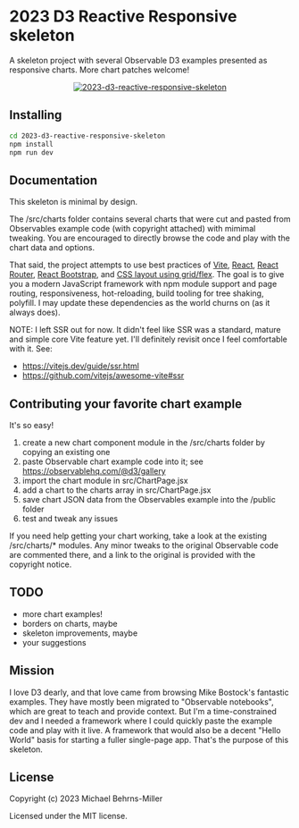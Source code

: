 # 2023 D3 Reactive Responsive skeleton

A skeleton project with several Observable D3 examples presented as responsive charts.  More chart patches welcome!

<p align="center">
    <a href="https://bitpost.com/news/2023/2023-d3-reactive-responsive-skeleton/">
        <img src="https://raw.github.com/moodboom/2023-d3-reactive-responsive-skeleton/master/resources/screenrecord-2023-03-04.m4v" alt="2023-d3-reactive-responsive-skeleton" />
    </a>
</p>

## Installing

```bash
cd 2023-d3-reactive-responsive-skeleton
npm install
npm run dev
```

## Documentation

This skeleton is minimal by design.

The /src/charts folder contains several charts that were cut and pasted from Observables example code (with copyright attached) with mimimal tweaking.  You are encouraged to directly browse the code and play with the chart data and options.

That said, the project attempts to use best practices of <a href="https://vitejs.dev/">Vite</a>, <a href="https://reactjs.org/">React</a>, <a href="https://reactrouter.com">React Router</a>, <a href="https://react-bootstrap.github.io/">React Bootstrap</a>, and <a href="https://developer.mozilla.org/en-US/docs/Web/CSS/CSS_Grid_Layout">CSS layout using grid/flex</a>.  The goal is to give you a modern JavaScript framework with npm module support and page routing, responsiveness, hot-reloading, build tooling for tree shaking, polyfill.  I may update these dependencies as the world churns on (as it always does).

NOTE: I left SSR out for now.  It didn't feel like SSR was a standard, mature and simple core Vite feature yet.  I'll definitely revisit once I feel comfortable with it.  See:
* https://vitejs.dev/guide/ssr.html
* https://github.com/vitejs/awesome-vite#ssr

## Contributing your favorite chart example

It's so easy!

1. create a new chart component module in the /src/charts folder by copying an existing one
2. paste Observable chart example code into it; see https://observablehq.com/@d3/gallery
3. import the chart module in src/ChartPage.jsx
4. add a chart to the charts array in src/ChartPage.jsx
5. save chart JSON data from the Observables example into the /public folder
6. test and tweak any issues

If you need help getting your chart working, take a look at the existing /src/charts/* modules.  Any minor tweaks to the original Observable code are commented there, and a link to the original is provided with the copyright notice.

## TODO

* more chart examples!
* borders on charts, maybe
* skeleton improvements, maybe
* your suggestions

## Mission

I love D3 dearly, and that love came from browsing Mike Bostock's fantastic examples.  They have mostly been migrated to "Observable notebooks", which are great to teach and provide context.  But I'm a time-constrained dev and I needed a framework where I could quickly paste the example code and play with it live.  A framework that would also be a decent "Hello World" basis for starting a fuller single-page app.  That's the purpose of this skeleton.

## License
Copyright (c) 2023 Michael Behrns-Miller

Licensed under the MIT license.